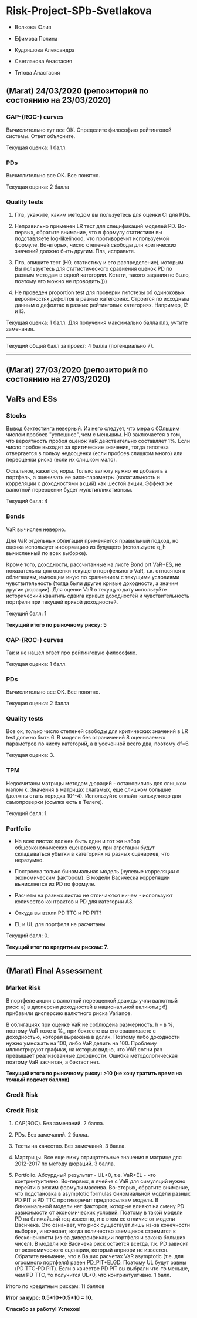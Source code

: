 # Risk-Project-SPb-Svetlakova

- Волкова Юлия

- Ефимова Полина

- Кудряшова Александра

- Светлакова Анастасия

- Титова Анастасия


## (Marat) 24/03/2020 (репозиторий по состоянию на 23/03/2020)

### СAP-(ROC-) curves

Вычислительно тут все ОК. Определите философию рейтинговой системы. Ответ объясните.


Текущая оценка: 1 балл.

### PDs

Вычислительно все ОК. Все понятно. 

Текущая оценка: 2 балла

### Quality tests

1. Плз, укажите, каким методом вы пользуетесь для оценки CI для PDs.

2. Неправильно применен LR тест для спецификаций моделей PD. Во-первых, обратите внимание, что в формулу статистики вы подставляете log-likelihood, что противоречит используемой формуле. Во-вторых, число степеней свободы для критических значений должно быть другим. Плз, исправьте.

3. Плз, опишите тест (H0, статистику и его распределение), которым Вы пользуетесь для статистического сравнения оценок PD по разным методам в одной категории. Кстати, такого задания не было, поэтому его можно не проводить.)))

4. Не проведен proportion test для проверки гипотезы об одиноковых вероятностях дефолтов в разных категориях. Строится по исходным данным о дефолтах в разных рейтинговых категориях. Например, I2 и I3. 

Текущая оценка: 1 балл. Для получения максимально балла плз, учтите замечания.

---------------------------------

Текущий общий балл за проект: 4 балла (потенциально 7).

--------------

## (Marat) 27/03/2020 (репозиторий по состоянию на 27/03/2020)

## VaRs and ESs

### Stocks

Вывод бэктестинга неверный. Из него следует, что мера с бОльшим числом пробоев "успешнее", чем с меньшим. Н0 заключается в том, что вероятность пробоя оценок VaR действительно составляет 1%. Если число пробое выходит за критические значения, тогда гипотеза отвергается в пользу недооценки (если пробоев слишком много) или переоценки риска (если их слишком мало).

Остальное, кажется, норм. Только валюту нужно не добавить в портфель, а оценивать ее риск-параметры (волатильность и корреляции с доходностями акций) как шестой акции. Эффект же валютной переоценки будет мультипликативным.

Текущий балл: 4

### Bonds

VaR вычислен неверно. 

Для VaR отдельных облигаций применяется правильный подход, но оценка использует информацию из будущего (используете q_h вычисленный по всех выборке).

Кроме того, доходности, рассчитанные на листе Bond prt VaR+ES, не показательны для оценки текущего портфельного VaR, т.к. относятся к облигациям, имеющим иную по сравнением с текущими условиями чувствительность (тогда были другие кривые доходности, а значим другие дюрации). Для оценки VaR в текущую дату используйте исторический квантиль сдвига кривых доходностей и чувствительность портфеля при текущей кривой доходностей. 

Текущий балл: 1 

**Текущий итого по рыночному риску: 5**

### СAP-(ROC-) curves

Так и не нашел ответ про рейтинговую философию.

Текущая оценка: 1 балл.

### PDs

Вычислительно все ОК. Все понятно. 

Текущая оценка: 2 балла

### Quality tests

Все ок, только число степеней свободы для критических значений в LR test должно быть 6. В модели без ограничений 8 оцениваемых параметров по числу категорий, а в усеченной всего два, поэтому df=6. 

Текущая оценка: 3.

### TPM

Недосчитаны матрицы методом дюраций - остановились для слишком малом k. Значения в матрицах слагамых, еще слишком большие (должны стать порядка 10^-4). Используйте онлайн-калькулятор для самопроверки (ссылка есть в Телеге). 

Текущий балл: 1. 

### Portfolio

- На всех листах должен быть один и тот же набор общеэкономических сценариев y, при агрегации будут складываться убытки в категориях из разных сценариев, что неразумно.

- Построена только биномиальная модель (нулевые корреляции с экономическим фактором). В модели Васическа корреляции вычисляется из PD по формуле.

-  Расчеты на разных листах не отличаются ничем - используют количество контрактов и PD для категории A3.

-  Откуда вы взяли PD TTC и PD PIT?

-  EL и UL для портфеля не расчитаны.

Текущий балл: 0.

**Текущий итог по кредитным рискам: 7.**

-----------


## (Marat) Final Assessment

### Market Risk

В портфеле акции с валютной переоценкой дважды учли валютный риск: а) в дисперсии доходностей в национальной валиюты ; б) прибавили дисперсию валютного риска Variance. 

В облигациях при оценке VaR не соблюдена размерность. h - в %, поэтому VaR тоже в %,, при бэктесте вы его сравниваете с доходностью, которая выражена в долях. Поэтому либо доходности нужно умножать на 100, либо VaR делить на 100. Проблему иллюстрируют графики, на которых видно, что VAR сотни раз превышает реализованные доходности. Ошибка методологическая поэтому VaR засчитан, а бэктэст нет. 

**Текущий итого по рыночному риску: >10 (не хочу тратить время на точный подсчет баллов)**

### Credit Risk

### Credit Risk

1. CAP(ROC). Без замечаний. 2 балла.

2. PDs. Без замечаний.  2 балла.

3. Тесты на качество. Без замечаний. 3 балла.

3. Мартрицы. Все еще вижу отрицательные значения в матрице для 2012-2017 по методу дюраций. 3 балла.

4. Portfolio. Абсурдный результат - UL<0, т.е. VaR<EL - что контринтуитивно. Во-первых, в ячейке с VaR для симуляций нужно перейти в режим формулы массива. Во-вторых, обратите внимание, что подстановка в asymptotic formulas биномиальной модели разных PD PIT и PD TTC противоречит предпосылкам модели. В биномиальной модели нет факторов, которые влияют на смену PD  зависимости от экономических условий. Поэтому в такой модели PD на ближайший год известно, и в этом ее отличие от модели Васичека. Это означает, что риск существует лишь из-за конечности выборки, и исчезает, когда количество заемщиков стремится к бесконечности (из-за диверсификации портфеля и закона больших чисел). В модели же Васичека риск остается всегда, т.к. PD  зависит от экономического сценария, который априори не известен. Обратите внимание, что в Ваших расчетах VaR asymptotic (т.е. для огромного портфеля) равен PD_PIT\*ELGD. Поэтому UL будут равны (PD TTC-PD PIT). Если в качестве PD PIT вы выбрали что-то меньше, чем PD TTC, то получится UL<0, что контринтуитивно.  1 балл.


Итого по кредитным рискам: 11 баллов

**Итог за курс:  0.5\*10+0.5\*10 = 10**.

**Спасибо за работу! Успехов!**